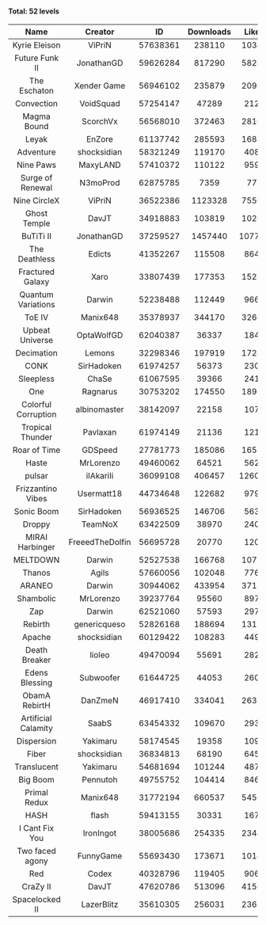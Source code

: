 #### Total: 52 levels

| Name | Creator | ID | Downloads | Likes |
|:---:|:---:|:---:|:---:|:---:|
| Kyrie Eleison | ViPriN | 57638361 | 238110 | 10348
| Future Funk II | JonathanGD | 59626284 | 817290 | 58280
| The Eschaton | Xender Game | 56946102 | 235879 | 20988
| Convection | VoidSquad | 57254147 | 47289 | 2124
| Magma Bound | ScorchVx | 56568010 | 372463 | 28106
| Leyak | EnZore | 61137742 | 285593 | 16887
| Adventure | shocksidian | 58321249 | 119170 | 4089
| Nine Paws | MaxyLAND | 57410372 | 110122 | 9592
| Surge of Renewal | N3moProd | 62875785 | 7359 | 772
| Nine CircleX | ViPriN | 36522386 | 1123328 | 75500
| Ghost Temple | DavJT | 34918883 | 103819 | 10268
| BuTiTi II | JonathanGD | 37259527 | 1457440 | 107708
| The Deathless | Edicts | 41352267 | 115508 | 8645
| Fractured Galaxy  | Xaro | 33807439 | 177353 | 15281
| Quantum Variations | Darwin | 52238488 | 112449 | 9664
| ToE IV  | Manix648 | 35378937 | 344170 | 32662
| Upbeat Universe | OptaWolfGD | 62040387 | 36337 | 1845
| Decimation | Lemons | 32298346 | 197919 | 17288
| CONK | SirHadoken | 61974257 | 56373 | 2308
| Sleepless | ChaSe | 61067595 | 39366 | 2410
| One | Ragnarus | 30753202 | 174550 | 18920
| Colorful Corruption | albinomaster | 38142097 | 22158 | 1073
| Tropical Thunder | Pavlaxan | 61974149 | 21136 | 1218
| Roar of Time | GDSpeed | 27781773 | 185086 | 16537
| Haste | MrLorenzo | 49460062 | 64521 | 5622
| pulsar | iIAkariIi | 36099108 | 406457 | 126062
| Frizzantino Vibes | Usermatt18 | 44734648 | 122682 | 9794
| Sonic Boom | SirHadoken | 56936525 | 146706 | 5639
| Droppy | TeamNoX | 63422509 | 38970 | 2405
| MIRAI Harbinger | FreeedTheDolfin | 56695728 | 20770 | 1205
| MELTDOWN | Darwin | 52527538 | 166768 | 10721
| Thanos | Agils | 57660056 | 102048 | 7764
| ARANEO | Darwin | 30944062 | 433954 | 37128
| Shambolic | MrLorenzo | 39237764 | 95560 | 8970
| Zap | Darwin | 62521060 | 57593 | 2979
| Rebirth | genericqueso | 52826168 | 188694 | 13158
| Apache | shocksidian | 60129422 | 108283 | 4490
| Death Breaker | lioleo | 49470094 | 55691 | 2825
| Edens Blessing | Subwoofer | 61644725 | 44053 | 2601
| ObamA RebirtH | DanZmeN | 46917410 | 334041 | 26351
| Artificial Calamity | SaabS | 63454332 | 109670 | 2931
| Dispersion | Yakimaru | 58174545 | 19358 | 1097
| Fiber | shocksidian | 36834813 | 68190 | 6454
| Translucent | Yakimaru | 54681694 | 101244 | 4875
| Big Boom | Pennutoh | 49755752 | 104414 | 8465
| Primal Redux | Manix648 | 31772194 | 660537 | 54563
| HASH | flash | 59413155 | 30331 | 1676
| I Cant Fix You | IronIngot | 38005686 | 254335 | 23440
| Two faced agony | FunnyGame | 55693430 | 173671 | 10145
| Red | Codex | 40328796 | 119405 | 9065
| CraZy II | DavJT | 47620786 | 513096 | 41564
| Spacelocked II | LazerBlitz | 35610305 | 256031 | 23616
